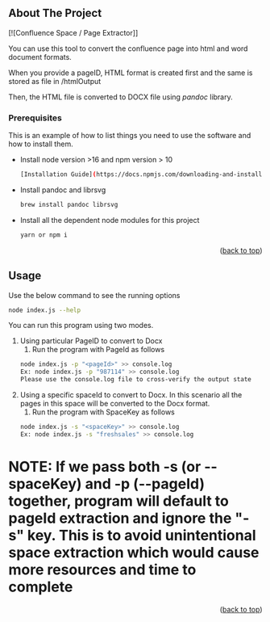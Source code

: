 ## About The Project

[![Confluence Space / Page Extractor]]

You can use this tool to convert the confluence page into html and word document formats.

When you provide a pageID, HTML format is created first and the same is stored as file in <present-working-dir>/htmlOutput

Then, the HTML file is converted to DOCX file using _pandoc_ library.

### Prerequisites

This is an example of how to list things you need to use the software and how to install them.
* Install node version >16 and npm version > 10
  ```sh
  [Installation Guide](https://docs.npmjs.com/downloading-and-installing-node-js-and-npm)
* Install pandoc and librsvg
  ```sh
  brew install pandoc librsvg
* Install all the dependent node modules for this project
  ```sh
  yarn or npm i

<p align="right">(<a href="#readme-top">back to top</a>)</p>

<!-- USAGE EXAMPLES -->
## Usage

Use the below command to see the running options
```sh
node index.js --help
```

You can run this program using two modes. 
1. Using particular PageID to convert to Docx
   1. Run the program with PageId as follows
   ```sh
   node index.js -p "<pageId>" >> console.log
   Ex: node index.js -p "987114" >> console.log
   Please use the console.log file to cross-verify the output state
   ```
2. Using a specific spaceId to convert to Docx. In this scenario all the pages in this space will be converted to the Docx format.
   1. Run the program with SpaceKey as follows
   ```sh
   node index.js -s "<spaceKey>" >> console.log
   Ex: node index.js -s "freshsales" >> console.log
   ```
# NOTE: If we pass both -s (or --spaceKey) and -p (--pageId) together, program will default to pageId extraction and ignore the "-s" key. This is to avoid unintentional space extraction which would cause more resources and time to complete

<p align="right">(<a href="#readme-top">back to top</a>)</p>

